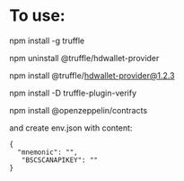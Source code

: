 # To use:

npm install -g truffle

npm uninstall @truffle/hdwallet-provider

npm install @truffle/hdwallet-provider@1.2.3

npm install -D truffle-plugin-verify

npm install @openzeppelin/contracts

and create env.json with content:
```
{
  "mnemonic": "",
   "BSCSCANAPIKEY": ""
}
```
